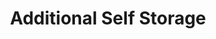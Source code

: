 ---
title: "Additional Self Storage"
url: /vancouver/additional-self-storage-northeast-28th-street/
shop: storage rental
---